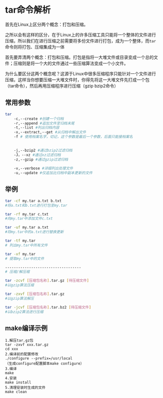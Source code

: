 # tar命令解析

首先在Linux上区分两个概念：打包和压缩。

之所以会有这样的区分，在于Linux上的许多压缩工具只能将一个整体的文件进行压缩，所以我们在进行压缩之前需要将多份文件进行打包，成为一个整体，而`tar`命令则将打包、压缩集成为一体



首先要弄清两个概念：打包和压缩。打包是指将一大堆文件或目录变成一个总的文件；压缩则是将一个大的文件通过一些压缩算法变成一个小文件。

为什么要区分这两个概念呢？这源于Linux中很多压缩程序只能针对一个文件进行压缩，这样当你想要压缩一大堆文件时，你得先将这一大堆文件先打成一个包（tar命令），然后再用压缩程序进行压缩（gzip bzip2命令）

## 常用参数

```bash
tar
	-c,--create #创建一个归档
	-r,--append #追加文件至归档末尾
	-t,--list #列出归档内容
	-x,--extract,--get #从归档中解出文件
	-f # 使用档案名字，切记，这个参数是最后一个参数，后面只能接档案名
	
	
	-j,--bzip2 #通过bzip2过滤归档
	-J，--xz #通过xz过滤归档
	-z,--gzip #通过gzip过滤归档
	
	-v,--verbose #详细列出处理文件
	-u,--update #仅追加比归档中副本更新的文件
```

## 举例

```bash
tar -cf my.tar a.txt b.txt
#将a.txt和b.txt进行打包至my.tar

tar -rf my.tar c.txt
#向my.tar中添加文件c.txt

tar -uf my.tar a.txt
#将my.tar中的a.txt进行替换更新

tar -tf my.tar
# 列出my.tar中所有文件

tar -xf my.tar
# 提取my.tar中的文件

-----------------------------------
# 压缩/解压缩

tar -zcvf [压缩包名称].tar.gz [待压缩文件]
#以gzip算法压缩

tar -zxvf [压缩包名称].tar.gz
#以gzip算法解压

tar -jcvf [压缩包名称].tar.bz2 [待压缩文件]
#以bzip2算法进行压缩


```



## make编译示例

```
1.解压tar.gz包
tar -zxvf xxx.tar.gz
cd xxx
2.编译前的配置修改
./configure --prefix=/usr/local
（生成configure配置脚本make configure）
3.编译
make
4.安装
make install
5.清理安装时生成的文件
make clean
```

